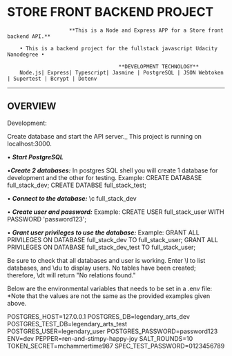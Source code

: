 STORE FRONT BACKEND PROJECT
=======================================================
                        **This is a Node and Express APP for a Store front backend API.**

        • This is a backend project for the fullstack javascript Udacity Nanodegree •
      
                                        **DEVELOPMENT TECHNOLOGY**
        Node.js| Express| Typescript| Jasmine | PostgreSQL | JSON Webtoken | Supertest | Bcrypt | Dotenv 
 ___________________________________________________________________

OVERVIEW
---------------------------
Development:

Create database and start the API server._ This project is running on localhost:3000.

• **_Start PostgreSQL_**

•**_Create 2 databases:_** In postgres SQL shell you will create 1 database for development and the other for testing. 
  Example: CREATE DATABASE full_stack_dev; CREATE DATABSE full_stack_test;

• **_Connect to the database:_** \c full_stack_dev

• **_Create user and password:_** 
Example: CREATE USER full_stack_user WITH PASSWORD 'password123';

• **_Grant user privileges to use the database:_** 
Example: GRANT ALL PRIVILEGES ON DATABASE full_stack_dev TO full_stack_user;
         GRANT ALL PRIVILEGES ON DATABASE full_stack_dev_test TO full_stack_user;
         
Be sure to check that all databases and user is working. Enter \l to list databases, and \du to display users.
No tables have been created; therefore, \dt will return "No relations found."

Below are the environmental variables that needs to be set in a .env file:
*Note that the values are not the same as the provided examples given above. 

POSTGRES_HOST=127.0.0.1
POSTGRES_DB=legendary_arts_dev
POSTGRES_TEST_DB=legendary_arts_test
POSTGRES_USER=legendary_user
POSTGRES_PASSWORD=password123
ENV=dev
PEPPER=ren-and-stimpy-happy-joy
SALT_ROUNDS=10
TOKEN_SECRET=mchammertime987
SPEC_TEST_PASSWORD=0123456789


